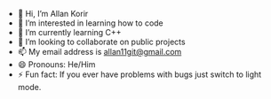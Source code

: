 - 👋 Hi, I’m Allan Korir
- 👀 I’m interested in learning how to code
- 🌱 I’m currently learning C++
- 💞️ I’m looking to collaborate on public projects
- 📫 My email address is allan11git@gmail.com
- 😄 Pronouns: He/Him
- ⚡ Fun fact: If you ever have problems with bugs just switch to light mode.

<!---
a11ank/a11ank is a ✨ special ✨ repository because its `README.md` (this file) appears on your GitHub profile.
You can click the Preview link to take a look at your changes.
--->
